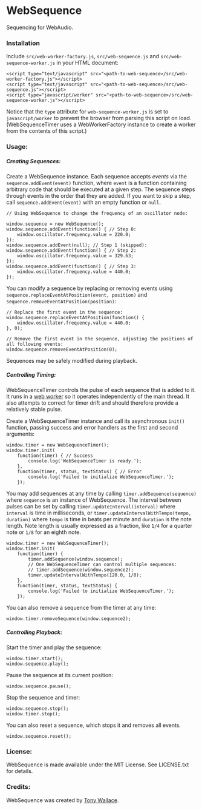 # WebSequence
Sequencing for WebAudio.  

### Installation

Include `src/web-worker-factory.js`, `src/web-sequence.js` and `src/web-sequence-worker.js` in your HTML document:  

	<script type="text/javascript" src="<path-to-web-sequence>/src/web-worker-factory.js"></script>
	<script type="text/javascript" src="<path-to-web-sequence>/src/web-sequence.js"></script>
	<script type="javascript/worker" src="<path-to-web-sequence>/src/web-sequence-worker.js"></script>

Notice that the `type` attribute for `web-sequence-worker.js` is set to `javascript/worker` to prevent the browser from parsing this script on load. (WebSequenceTimer uses a WebWorkerFactory instance to create a worker from the contents of this script.)  

### Usage:

##### Creating Sequences:

Create a WebSequence instance. Each sequence accepts _events_ via the `sequence.addEvent(event)` function, where `event` is a function containing arbitrary code that should be executed at a given step. The sequence steps through events in the order that they are added. If you want to skip a step, call `sequence.addEvent(event)` with an empty function or `null`.  

	// Using WebSequence to change the frequency of an oscillator node:

	window.sequence = new WebSequence();
	window.sequence.addEvent(function() { // Step 0:
		window.oscillator.frequency.value = 220.0;
	});
	window.sequence.addEvent(null); // Step 1 (skipped):
	window.sequence.addEvent(function() { // Step 2:
		window.oscillator.frequency.value = 329.63;
	});
	window.sequence.addEvent(function() { // Step 3:
		window.oscillator.frequency.value = 440.0;
	});

You can modify a sequence by replacing or removing events using `sequence.replaceEventAtPosition(event, position)` and `sequence.removeEventAtPosition(position)`:  

	// Replace the first event in the sequence:
	window.sequence.replaceEventAtPosition(function() {
		window.oscillator.frequency.value = 440.0;
	}, 0);

	// Remove the first event in the sequence, adjusting the positions of all following events:
	window.sequence.removeEventAtPosition(0);

Sequences may be safely modified during playback.  

##### Controlling Timing:

WebSequenceTimer controls the pulse of each sequence that is added to it. It runs in a [web worker](https://developer.mozilla.org/en-US/docs/Web/API/Web_Workers_API) so it operates independently of the main thread. It also attempts to correct for timer drift and should therefore provide a relatively stable pulse.  

Create a WebSequenceTimer instance and call its asynchronous `init()` function, passing success and error handlers as the first and second arguments:  

	window.timer = new WebSequenceTimer();
	window.timer.init(
		function(timer) { // Success
			console.log('WebSequenceTimer is ready.');
		}, 
		function(timer, status, textStatus) { // Error
			console.log('Failed to initialize WebSequenceTimer.');
		});

You may add sequences at any time by calling `timer.addSequence(sequence)` where `sequence` is an instance of WebSequence. The interval between pulses can be set by calling `timer.updateInterval(interval)` where `interval` is time in milliseconds, or `timer.updateIntervalWithTempo(tempo, duration)` where `tempo` is time in beats per minute and `duration` is the note length. Note length is usually expressed as a fraction, like `1/4` for a quarter note or `1/8` for an eighth note.  

	window.timer = new WebSequenceTimer();
	window.timer.init(
		function(timer) {
			timer.addSequence(window.sequence);
			// One WebSequenceTimer can control multiple sequences:
			// timer.addSequence(window.sequence2);
			timer.updateIntervalWithTempo(120.0, 1/8);
		}, 
		function(timer, status, textStatus) {
			console.log('Failed to initialize WebSequenceTimer.');
		});

You can also remove a sequence from the timer at any time:  

	window.timer.removeSequence(window.sequence2);

##### Controlling Playback:

Start the timer and play the sequence:  

	window.timer.start();
	window.sequence.play();

Pause the sequence at its current position:  

	window.sequence.pause();

Stop the sequence and timer:  
	
	window.sequence.stop();
	window.timer.stop();

You can also reset a sequence, which stops it and removes all events.  

	window.sequence.reset();

### License:
WebSequence is made available under the MIT License. See LICENSE.txt for details.  

### Credits:
WebSequence was created by [Tony Wallace](http://tonywallace.ca).  

